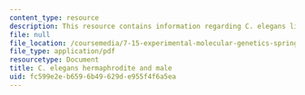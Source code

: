 ```yaml
---
content_type: resource
description: This resource contains information regarding C. elegans life cycle.
file: null
file_location: /coursemedia/7-15-experimental-molecular-genetics-spring-2015/fc599e2eb6596b49629de955f4f6a5ea_MIT7_15S15_anatomy.pdf
file_type: application/pdf
resourcetype: Document
title: C. elegans hermaphrodite and male
uid: fc599e2e-b659-6b49-629d-e955f4f6a5ea
---
```

